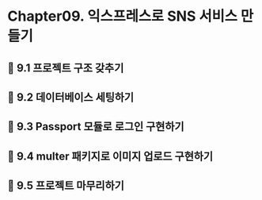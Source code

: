 # Chapter09. 익스프레스로 SNS 서비스 만들기

## 📌 9.1 프로젝트 구조 갖추기

## 📌 9.2 데이터베이스 세팅하기

## 📌 9.3 Passport 모듈로 로그인 구현하기

## 📌 9.4 multer 패키지로 이미지 업로드 구현하기

## 📌 9.5 프로젝트 마무리하기
